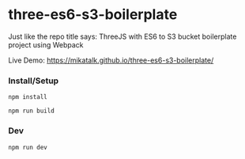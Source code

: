 # three-es6-s3-boilerplate
Just like the repo title says: ThreeJS with ES6 to S3 bucket boilerplate project using Webpack

Live Demo: https://mikatalk.github.io/three-es6-s3-boilerplate/

### Install/Setup
`npm install`

`npm run build`

### Dev
`npm run dev`
